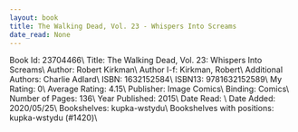 ```yaml
---
layout: book
title: The Walking Dead, Vol. 23 - Whispers Into Screams
date_read: None
---
```


Book Id: 23704466\ 
Title: The Walking Dead, Vol. 23: Whispers Into Screams\ 
Author: Robert Kirkman\ 
Author l-f: Kirkman, Robert\ 
Additional Authors: Charlie Adlard\ 
ISBN: 1632152584\ 
ISBN13: 9781632152589\ 
My Rating: 0\ 
Average Rating: 4.15\ 
Publisher: Image Comics\ 
Binding: Comics\ 
Number of Pages: 136\ 
Year Published: 2015\ 
Date Read: \ 
Date Added: 2020/05/25\ 
Bookshelves: kupka-wstydu\ 
Bookshelves with positions: kupka-wstydu (#1420)\ 

